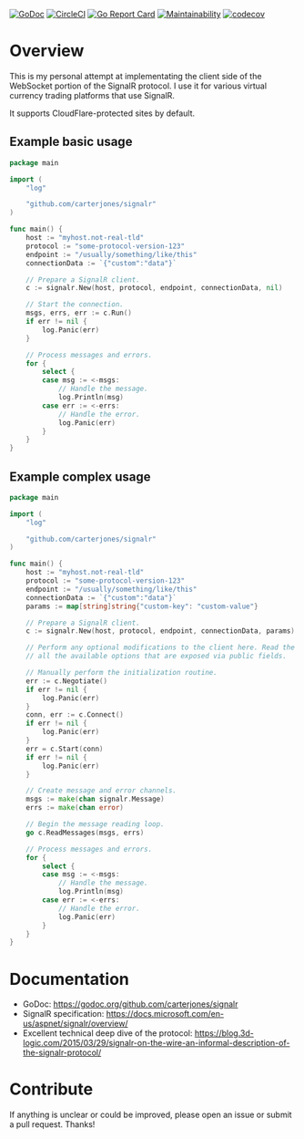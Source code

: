 [![GoDoc](https://godoc.org/github.com/carterjones/signalr?status.svg)](https://godoc.org/github.com/carterjones/signalr)
[![CircleCI](https://circleci.com/gh/carterjones/signalr.svg?style=svg)](https://circleci.com/gh/carterjones/signalr)
[![Go Report Card](https://goreportcard.com/badge/github.com/carterjones/signalr)](https://goreportcard.com/report/github.com/carterjones/signalr)
[![Maintainability](https://api.codeclimate.com/v1/badges/c561e13d50cdd11e97a1/maintainability)](https://codeclimate.com/github/carterjones/signalr/maintainability)
[![codecov](https://codecov.io/gh/carterjones/signalr/branch/master/graph/badge.svg)](https://codecov.io/gh/carterjones/signalr)

# Overview

This is my personal attempt at implementating the client side of the WebSocket
portion of the SignalR protocol. I use it for various virtual currency trading
platforms that use SignalR.

It supports CloudFlare-protected sites by default.

## Example basic usage

```go
package main

import (
	"log"

	"github.com/carterjones/signalr"
)

func main() {
	host := "myhost.not-real-tld"
	protocol := "some-protocol-version-123"
	endpoint := "/usually/something/like/this"
	connectionData := `{"custom":"data"}`

	// Prepare a SignalR client.
	c := signalr.New(host, protocol, endpoint, connectionData, nil)

	// Start the connection.
	msgs, errs, err := c.Run()
	if err != nil {
		log.Panic(err)
	}

	// Process messages and errors.
	for {
		select {
		case msg := <-msgs:
			// Handle the message.
			log.Println(msg)
		case err := <-errs:
			// Handle the error.
			log.Panic(err)
		}
	}
}
```

## Example complex usage

```go
package main

import (
	"log"

	"github.com/carterjones/signalr"
)

func main() {
	host := "myhost.not-real-tld"
	protocol := "some-protocol-version-123"
	endpoint := "/usually/something/like/this"
	connectionData := `{"custom":"data"}`
	params := map[string]string{"custom-key": "custom-value"}

	// Prepare a SignalR client.
	c := signalr.New(host, protocol, endpoint, connectionData, params)

	// Perform any optional modifications to the client here. Read the docs for
	// all the available options that are exposed via public fields.

	// Manually perform the initialization routine.
	err := c.Negotiate()
	if err != nil {
		log.Panic(err)
	}
	conn, err := c.Connect()
	if err != nil {
		log.Panic(err)
	}
	err = c.Start(conn)
	if err != nil {
		log.Panic(err)
	}

	// Create message and error channels.
	msgs := make(chan signalr.Message)
	errs := make(chan error)

	// Begin the message reading loop.
	go c.ReadMessages(msgs, errs)

	// Process messages and errors.
	for {
		select {
		case msg := <-msgs:
			// Handle the message.
			log.Println(msg)
		case err := <-errs:
			// Handle the error.
			log.Panic(err)
		}
	}
}
```

# Documentation

- GoDoc: https://godoc.org/github.com/carterjones/signalr
- SignalR specification: https://docs.microsoft.com/en-us/aspnet/signalr/overview/
- Excellent technical deep dive of the protocol: https://blog.3d-logic.com/2015/03/29/signalr-on-the-wire-an-informal-description-of-the-signalr-protocol/

# Contribute

If anything is unclear or could be improved, please open an issue or submit a
pull request. Thanks!
